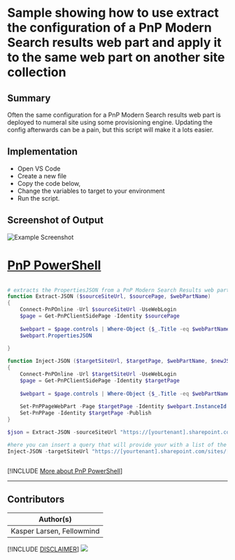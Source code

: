 

# Sample showing how to use extract the configuration of a PnP Modern Search results web part and apply it to the same web part on another site collection

## Summary

Often the same configuration for a PnP Modern Search results web part is deployed to numeral site using some provisioning engine. Updating the config afterwards can be a pain, but this script will make it a lots easier.

## Implementation

- Open VS Code
- Create a new file
- Copy the code below,
- Change the variables to target to your environment
- Run the script.
 
## Screenshot of Output 

![Example Screenshot](assets/preview.png)

# [PnP PowerShell](#tab/pnpps)
```powershell

# extracts the PropertiesJSON from a PnP Modern Search Results web part and injects it into the target site
function Extract-JSON ($sourceSiteUrl, $sourcePage, $webPartName)
{
    Connect-PnPOnline -Url $sourceSiteUrl -UseWebLogin
    $page = Get-PnPClientSidePage -Identity $sourcePage 
    
    $webpart = $page.controls | Where-Object {$_.Title -eq $webPartName}
    $webpart.PropertiesJSON
    
}

function Inject-JSON ($targetSiteUrl, $targetPage, $webPartName, $newJSON)
{
    Connect-PnPOnline -Url $targetSiteUrl -UseWebLogin
    $page = Get-PnPClientSidePage -Identity $targetPage 
    
    $webpart = $page.controls | Where-Object {$_.Title -eq $webPartName}
    
    Set-PnPPageWebPart -Page $targetPage -Identity $webpart.InstanceId -PropertiesJson $newJSON
    Set-PnPPage -Identity $targetPage -Publish   
}

$json = Extract-JSON -sourceSiteUrl "https://[yourtenant].sharepoint.com/sites/[sitecollection]" -sourcePage "Home.aspx" -webPartName "PnP - Search Results"

#here you can insert a query that will provide your with a list of the site collections that need to be updated
Inject-JSON -targetSiteUrl "https://[yourtenant].sharepoint.com/sites/[sitecollection]" -targetPage "Home.aspx" -webPartName "PnP - Search Results" -newJSON $json



```
[!INCLUDE [More about PnP PowerShell](../../docfx/includes/MORE-PNPPS.md)]
***

## Contributors

| Author(s) |
|-----------|
| Kasper Larsen, Fellowmind|

[!INCLUDE [DISCLAIMER](../../docfx/includes/DISCLAIMER.md)]
<img src="https://m365-visitor-stats.azurewebsites.net/script-samples/scripts/spo-deploy-pnpmodernsearch-webpart" aria-hidden="true" />
